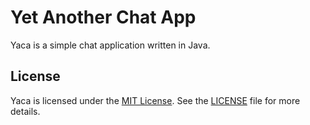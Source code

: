 # Yet Another Chat App
Yaca is a simple chat application written in Java.

## License
Yaca is licensed under the [MIT License](https://opensource.org/licenses/MIT).
See the [LICENSE](LICENSE) file for more details.
